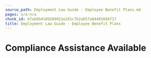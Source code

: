 ```yaml
---
source_path: Employment Law Guide - Employee Benefit Plans.md
pages: n/a-n/a
chunk_id: bfab6b4189289921e281c7b2ab57a84401684f17
title: Employment Law Guide - Employee Benefit Plans
---
```

# Compliance Assistance Available
